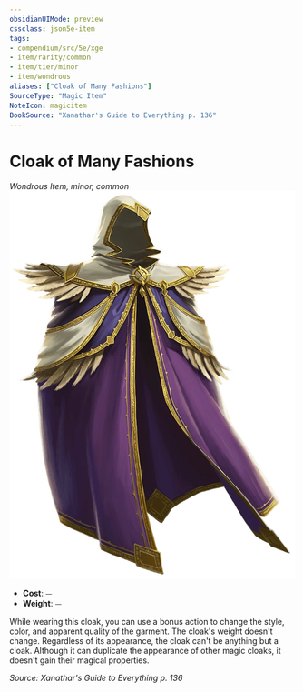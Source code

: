 ```yaml
---
obsidianUIMode: preview
cssclass: json5e-item
tags:
- compendium/src/5e/xge
- item/rarity/common
- item/tier/minor
- item/wondrous
aliases: ["Cloak of Many Fashions"]
SourceType: "Magic Item"
NoteIcon: magicitem
BookSource: "Xanathar's Guide to Everything p. 136"
---
```

# Cloak of Many Fashions
*Wondrous Item, minor, common*  
![](https://raw.githubusercontent.com/5etools-mirror-2/5etools-img/main/items/XGE/Cloak%20of%20Many%20Fashions.webp#right)  

- **Cost**: ⏤
- **Weight**: ⏤

While wearing this cloak, you can use a bonus action to change the style, color, and apparent quality of the garment. The cloak's weight doesn't change. Regardless of its appearance, the cloak can't be anything but a cloak. Although it can duplicate the appearance of other magic cloaks, it doesn't gain their magical properties.

*Source: Xanathar's Guide to Everything p. 136*